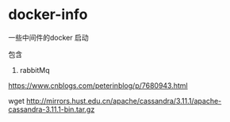 # docker-info
一些中间件的docker 启动

包含

1. rabbitMq


https://www.cnblogs.com/peterinblog/p/7680943.html

wget http://mirrors.hust.edu.cn/apache/cassandra/3.11.1/apache-cassandra-3.11.1-bin.tar.gz
